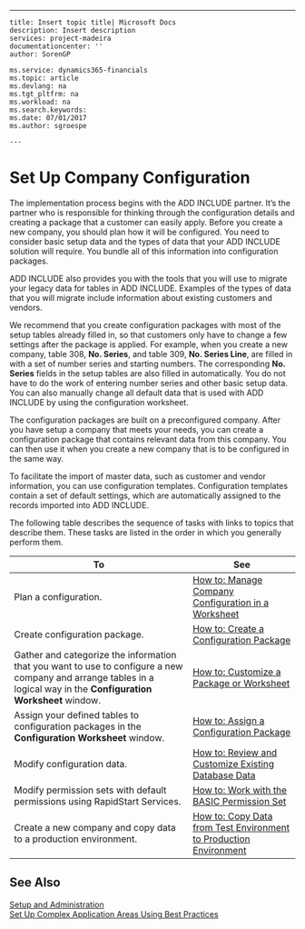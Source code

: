 ---
    title: Insert topic title| Microsoft Docs
    description: Insert description
    services: project-madeira
    documentationcenter: ''
    author: SorenGP

    ms.service: dynamics365-financials
    ms.topic: article
    ms.devlang: na
    ms.tgt_pltfrm: na
    ms.workload: na
    ms.search.keywords:
    ms.date: 07/01/2017
    ms.author: sgroespe

    ---
# Set Up Company Configuration
The implementation process begins with the ADD INCLUDE<!--[!INCLUDE[navnow](../ApplicationDesign/includes/navnow_md.md)]--> partner. It’s the partner who is responsible for thinking through the configuration details and creating a package that a customer can easily apply. Before you create a new company, you should plan how it will be configured. You need to consider basic setup data and the types of data that your ADD INCLUDE<!--[!INCLUDE[navnow](../ApplicationDesign/includes/navnow_md.md)]--> solution will require. You bundle all of this information into configuration packages.  
  
 ADD INCLUDE<!--[!INCLUDE[rimlong](../SetupAndAdministration/includes/rimlong_md.md)]--> also provides you with the tools that you will use to migrate your legacy data for tables in ADD INCLUDE<!--[!INCLUDE[navnow](../ApplicationDesign/includes/navnow_md.md)]-->. Examples of the types of data that you will migrate include information about existing customers and vendors.  
  
 We recommend that you create configuration packages with most of the setup tables already filled in, so that customers only have to change a few settings after the package is applied. For example, when you create a new company, table 308, **No. Series**, and table 309, **No. Series Line**, are filled in with a set of number series and starting numbers. The corresponding **No. Series** fields in the setup tables are also filled in automatically. You do not have to do the work of entering number series and other basic setup data. You can also manually change all default data that is used with ADD INCLUDE<!--[!INCLUDE[rim](../Roles/includes/rim_md.md)]--> by using the configuration worksheet.  
  
 The configuration packages are built on a preconfigured company. After you have setup a company that meets your needs, you can create a configuration package that contains relevant data from this company. You can then use it when you create a new company that is to be configured in the same way.  
  
 To facilitate the import of master data, such as customer and vendor information, you can use configuration templates. Configuration templates contain a set of default settings, which are automatically assigned to the records imported into ADD INCLUDE<!--[!INCLUDE[navnow](../ApplicationDesign/includes/navnow_md.md)]-->.  
  
 The following table describes the sequence of tasks with links to topics that describe them. These tasks are listed in the order in which you generally perform them.  
  
|**To**|**See**|  
|------------|-------------|  
|Plan a configuration.|[How to: Manage Company Configuration in a Worksheet](../SetupAndAdministration/how-to-manage-company-configuration-in-a-worksheet.md)|  
|Create configuration package.|[How to: Create a Configuration Package](../SetupAndAdministration/how-to-create-a-configuration-package.md)|  
|Gather and categorize the information that you want to use to configure a new company and arrange tables in a logical way in the **Configuration Worksheet** window.|[How to: Customize a Package or Worksheet](../SetupAndAdministration/how-to-customize-a-package-or-worksheet.md)|  
|Assign your defined tables to configuration packages in the **Configuration Worksheet** window.|[How to: Assign a Configuration Package](../SetupAndAdministration/how-to-assign-a-configuration-package.md)|  
|Modify configuration data.|[How to: Review and Customize Existing Database Data](../SetupAndAdministration/how-to-review-and-customize-existing-database-data.md)|  
|Modify permission sets with default permissions using RapidStart Services.|[How to: Work with the BASIC Permission Set](../SetupAndAdministration/how-to-work-with-the-basic-permission-set.md)|  
|Create a new company and copy data to a production environment.|[How to: Copy Data from Test Environment to Production Environment](../SetupAndAdministration/how-to-copy-data-from-test-environment-to-production-environment.md)|  
  
## See Also  
 [Setup and Administration](../SetupAndAdministration/setup-and-administration.md)   
 [Set Up Complex Application Areas Using Best Practices](../SetupAndAdministration/set-up-complex-application-areas-using-best-practices.md)